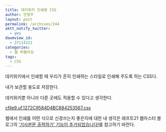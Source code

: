 ```yaml
---
title: 데키위키 인쇄용 CSS
author: 안형우
layout: post
permalink: /archives/244
aktt_notify_twitter:
  - yes
daumview_id:
  - 37114222
categories:
  - 웹 퍼블리싱
tags:
  - CSS
---
```

데키위키에서 인쇄할 때 우리가 흔히 인쇄하는 스타일로 인쇄해 주도록 하는 CSS다.

내가 보관할 용도로 저장한다.

데키위키뿐 아니라 다른 곳에도 적용할 수 있다고 생각한다.

<a href="/uploads/legacy/old-images/1/cfile9.uf.1272C9584D4BC884253567.css" class="aligncenter" />cfile9.uf.1272C9584D4BC884253567.css</a>

웹에서 인쇄를 어떤 식으로 신경쓰는지 좋은지에 대한 내 생각은 레프트21 웹마스터 블로그의 <a href="http://webmaster.left21.com/9" target="_blank">&#8216;기사본문 출력하기&#8217; 기능이 추가되었습니다!</a>를 참고하기 바란다.